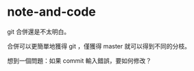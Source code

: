 # note-and-code

git 合併還是不太明白。

合併可以更簡單地獲得 git ，僅獲得 master 就可以得到不同的分枝。

想到一個問題：如果 commit 輸入錯誤，要如何修改？